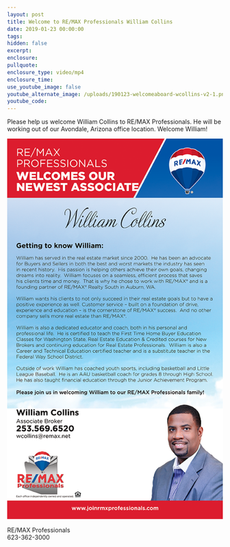 ```yaml
---
layout: post
title: Welcome to RE/MAX Professionals William Collins
date: 2019-01-23 00:00:00
tags:
hidden: false
excerpt:
enclosure:
pullquote:
enclosure_type: video/mp4
enclosure_time:
use_youtube_image: false
youtube_alternate_image: /uploads/190123-welcomeaboard-wcollins-v2-1.png
youtube_code:
---
```


Please help us welcome William Collins to RE/MAX Professionals. He will be working out of our Avondale, Arizona office location. Welcome William!

![](/uploads/190123-welcomeaboard-wcollins-v2.png)

RE/MAX Professionals<br>623-362-3000
